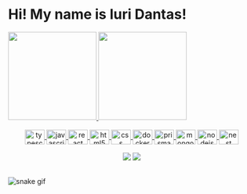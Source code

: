 <h1> Hi! My name is Iuri Dantas! </h1>

<div>
    <a href="https://github.com/iuridantas">
  <img height="180em" src="https://github-readme-stats.vercel.app/api?username=iuridantas&show_icons=true&theme=dracula"/>
  <img height="180em" src="https://github-readme-stats.vercel.app/api/top-langs/?username=iuridantas&layout=compact&theme=dracula"/>
</div>

 <br>
<div  align="center"> 
<div>
    <img align="center" height="30" width="40" alt="typescript" src="https://cdn-icons-png.flaticon.com/512/5968/5968381.png" />
    <img align="center" height="30" width="40" alt="javascript" src="https://cdn-icons-png.flaticon.com/512/5968/5968292.png" />
    <img align="center" height="30" width="40" alt="react" src="https://cdn-icons-png.flaticon.com/512/1126/1126012.png" />
    <img align="center" height="30" width="40" alt="html5" src="https://cdn-icons-png.flaticon.com/512/174/174854.png" />
    <img align="center" height="30" width="40" alt="css" src="https://cdn-icons-png.flaticon.com/512/732/732190.png" />
    <img align="center" height="30" width="40" alt="docker" src="https://cdn-icons-png.flaticon.com/512/5969/5969059.png" />
    <img align="center" height="30" width="40" alt="prisma" src="https://cdn.icon-icons.com/icons2/2148/PNG/512/prisma_icon_132076.png" />
    <img align="center" height="30" width="40" alt="mongoDB" src="https://user-images.githubusercontent.com/11978772/40430921-73d53922-5e63-11e8-8dcd-1662136c3212.png" />
    <img align="center" height="30" width="40" alt="nodejs" src="https://cdn.iconscout.com/icon/free/png-256/node-js-1174925.png" />
    <img align="center" height="30" width="40" alt="nest" src="https://user-images.githubusercontent.com/13108166/32161516-25ee8a3c-bd56-11e7-9d49-76faed577e1a.png" />
  </div>
<br>
  <div  align="center">   
  <a href="https://www.instagram.com/iuri.dantass/" target="_blank"><img src="https://img.shields.io/badge/-Instagram-%23E4405F?style=for-the-badge&logo=instagram&logoColor=white" target="_blank"></a>
  <a href="https://www.linkedin.com/in/iurimota/" target="_blank"><img src="https://img.shields.io/badge/-LinkedIn-%230077B5?style=for-the-badge&logo=linkedin&logoColor=white" target="_blank"></a>  
</div>
</br>
</div>

![snake gif](https://github.com/iuridantas/iuridantas/blob/output/github-contribution-grid-snake.gif)
